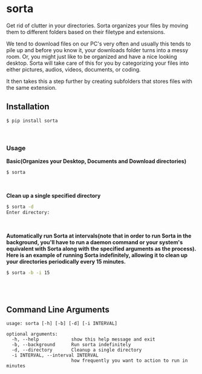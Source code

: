 # sorta
Get rid of clutter in your directories. Sorta organizes your files by moving them to different folders based on their filetype and extensions.

We tend to download files on our PC's very often and usually this tends to pile up and before you know it, your downloads folder turns into a messy room. Or, you might just like to be organized and have a nice looking desktop. Sorta will take care of this for you by categorizing your files into either pictures, audios, videos, documents, or coding. 

It then takes this a step further by creating subfolders that stores files with the same extension.

## Installation
```bash
$ pip install sorta
```
<br>

### Usage
**Basic(Organizes your Desktop, Documents and Download directories)**
```bash
$ sorta
```
<br>

**Clean up a single specified directory**
```bash
$ sorta -d
Enter directory:
```
<br>

**Automatically run Sorta at intervals(note that in order to run Sorta in the background, you'll have to run a daemon command or your system's equivalent with Sorta along with the specified arguments as the process). Here is an example of running Sorta indefinitely, allowing it to clean up your directories periodically every 15 minutes.**
```bash
$ sorta -b -i 15
```

<br>
<br>

## Command Line Arguments
```text
usage: sorta [-h] [-b] [-d] [-i INTERVAL]

optional arguments:
  -h, --help            show this help message and exit
  -b, --background      Run sorta indefinitely
  -d, --directory       Cleanup a single directory
  -i INTERVAL, --interval INTERVAL
                        how frequently you want to action to run in minutes
```